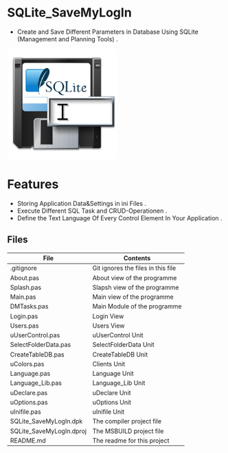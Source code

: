 # SQLite_SaveMyLogIn
- Create and Save Different Parameters in Database Using SQLite (Management and Planning Tools) .
                   
![](SQLite_SaveMyLogIn.png) 




# Features  
- Storing Application Data&Settings in ini Files .
- Execute Different SQL Task and CRUD-Operationen .
- Define the Text Language Of Every Control Element In Your Application .



## Files

| File | Contents | 
| --- | --- |
| .gitignore | Git ignores the files in this file |
| About.pas | About view of the programme |
| Splash.pas | Slapsh view of the programme |
| Main.pas | Main view of the programme |
| DMTasks.pas | Main Module of the programme |
| Login.pas | Login View | 
| Users.pas | Users View |
| uUserControl.pas | uUserControl Unit | 
| SelectFolderData.pas | SelectFolderData Unit |
| CreateTableDB.pas | CreateTableDB Unit |
| uColors.pas | Clients Unit |
| Language.pas | Language Unit |
| Language_Lib.pas | Language_Lib Unit |
| uDeclare.pas | uDeclare  Unit |
| uOptions.pas | uOptions Unit |
| uInifile.pas | uInifile Unit |
| SQLite_SaveMyLogIn.dpk | The compiler project file |
| SQLite_SaveMyLogIn.dproj | The MSBUILD project file |
| README.md | The readme for this project |
